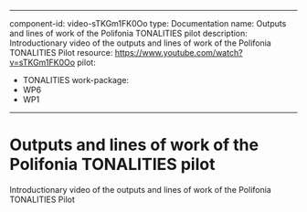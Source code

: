 
---
component-id: video-sTKGm1FK0Oo
type: Documentation
name: Outputs and lines of work of the Polifonia TONALITIES pilot
description: Introductionary video of the outputs and lines of work of the Polifonia TONALITIES Pilot
resource: https://www.youtube.com/watch?v=sTKGm1FK0Oo
pilot:
- TONALITIES
work-package:
- WP6
- WP1
---

# Outputs and lines of work of the Polifonia TONALITIES pilot

Introductionary video of the outputs and lines of work of the Polifonia TONALITIES Pilot

